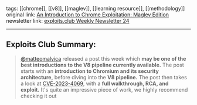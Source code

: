 tags:  [[chrome]], [[v8]], [[maglev]], [[learning resource]], [[methodology]]
original link: [An Introduction to Chrome Exploitation: Maglev Edition](https://www.matteomalvica.com/blog/2024/06/05/intro-v8-exploitation-maglev/?ref=blog.exploits.club)
newsletter link: [exploits.club Weekly Newsletter 24](https://blog.exploits.club/exploits-club-weekly-newsletter-24/)

---
## Exploits Club Summary:
> [@matteomalvica](https://x.com/matteomalvica?ref=blog.exploits.club) released a post this week which **may be one of the best introductions to the V8 pipeline currently available.** The post starts with an **introduction to Chromium and its security architecture,** before diving into the **V8 pipeline.** The post then takes a look at [CVE-2023-4069](https://nvd.nist.gov/vuln/detail/CVE-2023-4069?ref=blog.exploits.club), with a **full walkthrough, RCA, and exploit.** It's quite an impressive piece of work, we highly recommend checking it out 